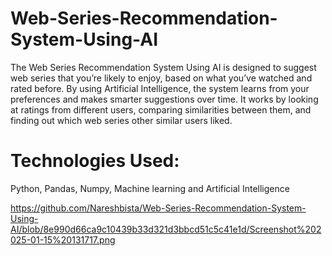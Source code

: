 # Web-Series-Recommendation-System-Using-AI
The Web Series Recommendation System Using AI is designed to suggest web series that you’re likely to enjoy, based on what you’ve watched and rated before. By using Artificial Intelligence, the system learns from your preferences and makes smarter suggestions over time. It works by looking at ratings from different users, comparing similarities between them, and finding out which web series other similar users liked.

# Technologies Used: 
Python, Pandas, Numpy, Machine learning and Artificial Intelligence 

https://github.com/Nareshbista/Web-Series-Recommendation-System-Using-AI/blob/8e990d66ca9c10439b33d321d3bbcd51c5c41e1d/Screenshot%202025-01-15%20131717.png
